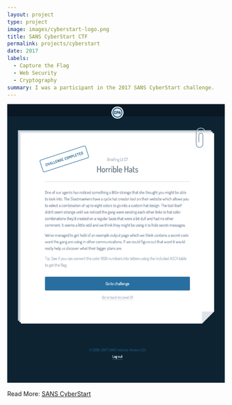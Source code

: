 ```yaml
---
layout: project
type: project
image: images/cyberstart-logo.png
title: SANS CyberStart CTF
permalink: projects/cyberstart
date: 2017
labels:
  - Capture the Flag
  - Web Security
  - Cryptography
summary: I was a participant in the 2017 SANS CyberStart challenge.
---
```


<img class="ui medium left floated image" src="../images/briefing.png">

Read More: <a href="https://www.sans.org/CyberStartUS"><i class="large Id Card icon"></i>SANS CyberStart</a>
